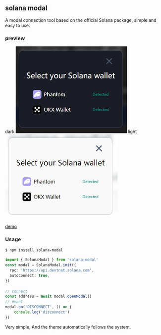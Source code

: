 ## solana modal
A modal connection tool based on the official Solana package, simple and easy to use.

### preview
dark
![dark](./core/public/screen-dark.png)
light
![dark](./core/public/screen-light.png)

[demo](https://jianghong008.github.io/solana-modal/)

### Usage

```bash
$ npm install solana-modal
```
```typescript
import { SolanaModal } from 'solana-modal'
const modal = SolanaModal.init({
  rpc: 'https://api.devtnet.solana.com',
  autoConnect: true,
})

// connect
const address = await modal.openModal()
// event
modal.on('DISCONNECT', () => {
    console.log('disconnect')
})
```
Very simple, And the theme automatically follows the system.